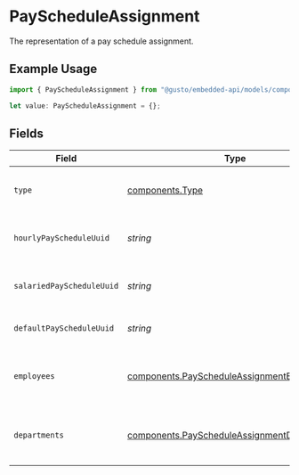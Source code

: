 # PayScheduleAssignment

The representation of a pay schedule assignment.

## Example Usage

```typescript
import { PayScheduleAssignment } from "@gusto/embedded-api/models/components/payscheduleassignment.js";

let value: PayScheduleAssignment = {};
```

## Fields

| Field                                                                                                      | Type                                                                                                       | Required                                                                                                   | Description                                                                                                |
| ---------------------------------------------------------------------------------------------------------- | ---------------------------------------------------------------------------------------------------------- | ---------------------------------------------------------------------------------------------------------- | ---------------------------------------------------------------------------------------------------------- |
| `type`                                                                                                     | [components.Type](../../models/components/type.md)                                                         | :heavy_minus_sign:                                                                                         | The pay schedule assignment type.                                                                          |
| `hourlyPayScheduleUuid`                                                                                    | *string*                                                                                                   | :heavy_minus_sign:                                                                                         | Pay schedule for hourly employees.                                                                         |
| `salariedPayScheduleUuid`                                                                                  | *string*                                                                                                   | :heavy_minus_sign:                                                                                         | Pay schedule for salaried employees.                                                                       |
| `defaultPayScheduleUuid`                                                                                   | *string*                                                                                                   | :heavy_minus_sign:                                                                                         | Default pay schedule for employees.                                                                        |
| `employees`                                                                                                | [components.PayScheduleAssignmentEmployee](../../models/components/payscheduleassignmentemployee.md)[]     | :heavy_minus_sign:                                                                                         | List of employees and their pay schedules.                                                                 |
| `departments`                                                                                              | [components.PayScheduleAssignmentDepartment](../../models/components/payscheduleassignmentdepartment.md)[] | :heavy_minus_sign:                                                                                         | List of departments and their pay schedules.                                                               |